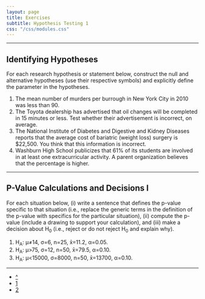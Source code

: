 ```yaml
---
layout: page
title: Exercises
subtitle: Hypothesis Testing 1
css: "/css/modules.css"
---
```


----

## Identifying Hypotheses

For each research hypothesis or statement below, construct the null and alternative hypotheses (use their respective symbols) and explicitly define the parameter in the hypotheses.

1. The mean number of murders per burrough in New York City in 2010 was less than 90.
1. The Toyota dealership has advertised that oil changes will be completed in 15 minutes or less. Test whether their advertisement is incorrect, on average.
1. The National Institute of Diabetes and Digestive and Kidney Diseases reports that the average cost of bariatric (weight loss) surgery is $22,500. You think that this information is incorrect. 
1. Washburn High School publicizes that 61% of its students are involved in at least one extracurricular activity. A parent organization believes that the percentage is higher.

----

## P-Value Calculations and Decisions I

For each situation below, (i) write a sentence that defines the p-value specific to that situation (i.e., replace the generic terms in the definition of the p-value with specifics for the particular situation), (ii) compute the p-value (include a drawing to support your calculation), and (iii) make a decision about H<sub>0</sub> (i.e., reject or do not reject H<sub>0</sub> and explain why).

1. H<sub>A</sub>: &mu;&#8800;14, &sigma;=6, n=25, x&#772;=11.2, &alpha;=0.05.
1. H<sub>A</sub>: &mu;>75, &sigma;=12, n=50, x&#772;=79.5, &alpha;=0.10.
1. H<sub>A</sub>: &mu;<15000, &sigma;=8000, n=50, x&#772;=13700, &alpha;=0.10.

----

<div class="text-center">
<ul class="pagination pagination-lg">
  <li><a href="../HypTesting.html">^</a></li>
  <li class="active"><a href="#">1</a></li>
  <li><a href="HypTesting_CE2.html">2</a></li>
</ul>
</div>
